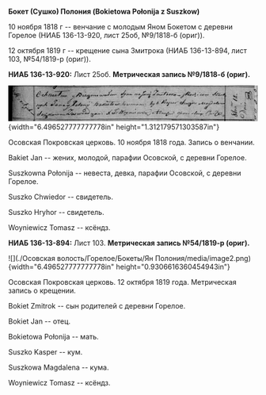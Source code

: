 **Бокет (Сушко) Полония (Bokietowa Połonija z Suszkow)**

10 ноября 1818 г -- венчание с молодым Яном Бокетом с деревни Горелое
(НИАБ 136-13-920, лист 25об, №9/1818-б (ориг)).

12 октября 1819 г -- крещение сына Змитрока (НИАБ 136-13-894, лист 103,
№54/1819-р (ориг)).

**НИАБ 136-13-920:** Лист 25об. **Метрическая запись №9/1818-б (ориг).**

![](./media/3d06cb6aef7cb212d658b1337676c25361a0d2e8.png){width="6.496527777777778in"
height="1.312179571303587in"}

Осовская Покровская церковь. 10 ноября 1818 года. Запись о венчании.

Bakiet Jan -- жених, молодой, парафии Осовской, с деревни Горелое.

Suszkowna Połonija -- невеста, девка, парафии Осовской, с деревни
Горелое.

Suszko Chwiedor -- свидетель.

Suszko Hryhor -- свидетель.

Woyniewicz Tomasz -- ксёндз.

**НИАБ 136-13-894:** Лист 103. **Метрическая запись №54/1819-р (ориг).**

![](./Осовская волость/Горелое/Бокеты/Ян Полония/media/image2.png){width="6.496527777777778in"
height="0.9306616360454943in"}

Осовская Покровская церковь. 12 октября 1819 года. Метрическая запись о
крещении.

Bokiet Zmitrok -- сын родителей с деревни Горелое.

Bokiet Jan -- отец.

Bokietowa Połonija -- мать.

Suszko Kasper -- кум.

Suszkowa Magdalena -- кума.

Woyniewicz Tomasz -- ксёндз.
